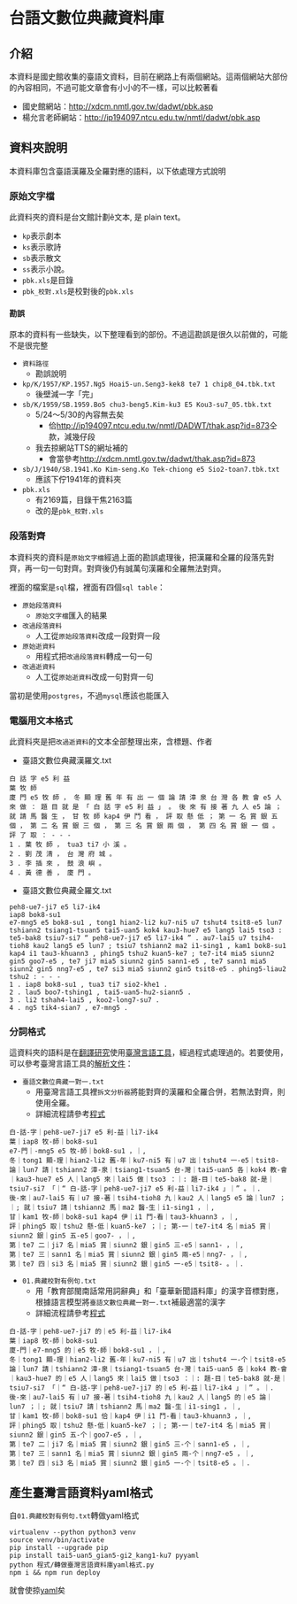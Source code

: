 # 台語文數位典藏資料庫

## 介紹
本資料是國史館收集的臺語文資料，目前在網路上有兩個網站。這兩個網站大部份的內容相同，不過可能文章會有小小的不一樣，可以比較著看
* 國史館網站：<http://xdcm.nmtl.gov.tw/dadwt/pbk.asp>
* 楊允言老師網站：<http://ip194097.ntcu.edu.tw/nmtl/dadwt/pbk.asp>

## 資料夾說明
本資料庫包含臺語漢羅及全羅對應的語料，以下依處理方式說明

### 原始文字檔
此資料夾的資料是台文館計劃ê文本, 是 plain text。
* `kp`表示劇本
* `ks`表示歌詩
* `sb`表示散文
* `ss`表示小說。
* `pbk.xls`是目錄
* `pbk_校對.xls`是校對後的`pbk.xls`

#### 勘誤
原本的資料有一些缺失，以下整理看到的部份。不過這勘誤是很久以前做的，可能不是很完整
* `資料路徑`
  * 勘誤說明
* `kp/K/1957/KP.1957.Ng5 Hoai5-un.Seng3-kek8 te7 1 chip8_04.tbk.txt`
  * 後壁減一字「完」
* `sb/K/1959/SB.1959.Bo5 chu3-beng5.Kim-ku3 E5 Kou3-su7_05.tbk.txt`
  * 5/24～5/30的內容無去矣
    * 佮<http://ip194097.ntcu.edu.tw/nmtl/DADWT/thak.asp?id=873>仝款，減幾仔段
  * 我去掠網站TTS的網址補的
    * 會當參考<http://xdcm.nmtl.gov.tw/dadwt/thak.asp?id=873>
* `sb/J/1940/SB.1941.Ko Kim-seng.Ko Tek-chiong e5 Sio2-toan7.tbk.txt`
  * 應該下佇1941年的資料夾
* `pbk.xls`
  * 有2169篇，目錄干焦2163篇
  * 改的是`pbk_校對.xls`

### 段落對齊
本資料夾的資料是`原始文字檔`經過上面的勘誤處理後，把漢羅和全羅的段落先對齊，再一句一句對齊。對齊後仍有誠萬句漢羅和全羅無法對齊。

裡面的檔案是`sql`檔，裡面有四個`sql table`：
* `原始段落資料`
  * `原始文字檔`匯入的結果
* `改過段落資料`
  * 人工從`原始段落資料`改成一段對齊一段
* `原始逝資料`
  * 用程式把`改過段落資料`轉成一句一句
* `改過逝資料`
  * 人工從`原始逝資料`改成一句對齊一句

當初是使用`postgres`，不過`mysql`應該也能匯入

### 電腦用文本格式
此資料夾是把`改過逝資料`的文本全部整理出來，含標題、作者
* 臺語文數位典藏漢羅文.txt
```
白 話 字 e5 利 益
葉 牧 師
廈 門 e5 牧 師 ， 冬 顯 理 舊 年 有 出 一 個 論 請 漳 泉 台 灣 各 教 會 e5 人 來 做 ： 題 目 就 是 「 白 話 字 e5 利 益 」 。 後 來 有 接 著 九 人 e5 論 ； 就 請 馬 醫 生 ， 甘 牧 師 kap4 伊 鬥 看 ， 評 取 懸 低 ； 第 一 名 賞 銀 五 個 ， 第 二 名 賞 銀 三 個 ， 第 三 名 賞 銀 兩 個 ， 第 四 名 賞 銀 一 個 。 評 了 取 ： - - -
1 . 葉 牧 師 ， tua3 ti7 小 溪 。
2 . 劉 茂 清 ， 台 灣 府 城 。
3 . 李 插 來 ， 鼓 浪 嶼 。
4 . 黃 德 善 ， 廈 門 。
```
* 臺語文數位典藏全羅文.txt
```
peh8-ue7-ji7 e5 li7-ik4
iap8 bok8-su1
e7-mng5 e5 bok8-su1 , tong1 hian2-li2 ku7-ni5 u7 tshut4 tsit8-e5 lun7 tshiann2 tsiang1-tsuan5 tai5-uan5 kok4 kau3-hue7 e5 lang5 lai5 tso3 : te5-bak8 tsiu7-si7 “ peh8-ue7-ji7 e5 li7-ik4 ” . au7-lai5 u7 tsih4-tioh8 kau2 lang5 e5 lun7 ; tsiu7 tshiann2 ma2 i1-sing1 , kam1 bok8-su1 kap4 i1 tau3-khuann3 , phing5 tshu2 kuan5-ke7 ; te7-it4 mia5 siunn2 gin5 goo7-e5 , te7 ji7 mia5 siunn2 gin5 sann1-e5 , te7 sann1 mia5 siunn2 gin5 nng7-e5 , te7 si3 mia5 siunn2 gin5 tsit8-e5 . phing5-liau2 tshu2 : - - -
1 . iap8 bok8-su1 , tua3 ti7 sio2-khe1 .
2 . lau5 boo7-tshing1 , tai5-uan5-hu2-siann5 .
3 . li2 tshah4-lai5 , koo2-long7-su7 .
4 . ng5 tik4-sian7 , e7-mng5 .
```

### 分詞格式
這資料夾的語料是在[翻譯研究](https://github.com/sih4sing5hong5/huan1-ik8_gian2-kiu3)使用[臺灣言語工具](https://github.com/sih4sing5hong5/tai5-uan5_gian5-gi2_kang1-ku7)，經過程式處理過的。若要使用，可以參考臺灣言語工具的[解析文件](http://sih4sing5hong5.github.io/tai5-uan5_gian5-gi2_kang1-ku7/%E5%9F%BA%E6%9C%AC%E5%85%83%E7%B4%A0.html#)：
* `臺語文數位典藏一對一.txt`
  * 用臺灣言語工具裡`拆文分析器`將能對齊的漢羅和全羅合併，若無法對齊，則使用全羅。
  * 詳細流程請參考[程式](https://github.com/sih4sing5hong5/huan1-ik8_gian2-kiu3/blob/master/%E8%B3%87%E6%96%99%E8%99%95%E7%90%86/%E6%95%B8%E4%BD%8D%E5%85%B8%E8%97%8F%E4%B8%80%E5%B0%8D%E4%B8%80.py)
```
白-話-字｜peh8-ue7-ji7 e5 利-益｜li7-ik4
葉｜iap8 牧-師｜bok8-su1
e7-門｜-mng5 e5 牧-師｜bok8-su1 ，｜,
冬｜tong1 顯-理｜hian2-li2 舊-年｜ku7-ni5 有｜u7 出｜tshut4 一-e5｜tsit8- 論｜lun7 請｜tshiann2 漳-泉｜tsiang1-tsuan5 台-灣｜tai5-uan5 各｜kok4 教-會｜kau3-hue7 e5 人｜lang5 來｜lai5 做｜tso3 ：｜: 題-目｜te5-bak8 就-是｜tsiu7-si7 「｜“ 白-話-字｜peh8-ue7-ji7 e5 利-益｜li7-ik4 」｜” 。｜.
後-來｜au7-lai5 有｜u7 接-著｜tsih4-tioh8 九｜kau2 人｜lang5 e5 論｜lun7 ；｜; 就｜tsiu7 請｜tshiann2 馬｜ma2 醫-生｜i1-sing1 ，｜,
甘｜kam1 牧-師｜bok8-su1 kap4 伊｜i1 鬥-看｜tau3-khuann3 ，｜,
評｜phing5 取｜tshu2 懸-低｜kuan5-ke7 ；｜; 第-一｜te7-it4 名｜mia5 賞｜siunn2 銀｜gin5 五-e5｜goo7- ，｜,
第｜te7 二｜ji7 名｜mia5 賞｜siunn2 銀｜gin5 三-e5｜sann1- ，｜,
第｜te7 三｜sann1 名｜mia5 賞｜siunn2 銀｜gin5 兩-e5｜nng7- ，｜,
第｜te7 四｜si3 名｜mia5 賞｜siunn2 銀｜gin5 一-e5｜tsit8- 。｜.
```
* `01.典藏校對有例句.txt`
  * 用「教育部閩南話常用詞辭典」和「臺華新聞語料庫」的漢字音標對應，根據語言模型將`臺語文數位典藏一對一.txt`補最適當的漢字
  * 詳細流程請參考[程式](https://github.com/sih4sing5hong5/huan1-ik8_gian2-kiu3/blob/master/%E6%A0%A1%E5%B0%8D/%E4%BA%92%E7%9B%B8%E8%A8%93%E7%B7%B4%E6%9C%89%E4%BE%8B%E5%8F%A5.py)
```
白-話-字｜peh8-ue7-ji7 的｜e5 利-益｜li7-ik4
葉｜iap8 牧-師｜bok8-su1
廈-門｜e7-mng5 的｜e5 牧-師｜bok8-su1 ，｜,
冬｜tong1 顯-理｜hian2-li2 舊-年｜ku7-ni5 有｜u7 出｜tshut4 一-个｜tsit8-e5 論｜lun7 請｜tshiann2 漳-泉｜tsiang1-tsuan5 台-灣｜tai5-uan5 各｜kok4 教-會｜kau3-hue7 的｜e5 人｜lang5 來｜lai5 做｜tso3 ：｜: 題-目｜te5-bak8 就-是｜tsiu7-si7 「｜“ 白-話-字｜peh8-ue7-ji7 的｜e5 利-益｜li7-ik4 」｜” 。｜.
後-來｜au7-lai5 有｜u7 接-著｜tsih4-tioh8 九｜kau2 人｜lang5 的｜e5 論｜lun7 ；｜; 就｜tsiu7 請｜tshiann2 馬｜ma2 醫-生｜i1-sing1 ，｜,
甘｜kam1 牧-師｜bok8-su1 佮｜kap4 伊｜i1 鬥-看｜tau3-khuann3 ，｜,
評｜phing5 取｜tshu2 懸-低｜kuan5-ke7 ；｜; 第-一｜te7-it4 名｜mia5 賞｜siunn2 銀｜gin5 五-个｜goo7-e5 ，｜,
第｜te7 二｜ji7 名｜mia5 賞｜siunn2 銀｜gin5 三-个｜sann1-e5 ，｜,
第｜te7 三｜sann1 名｜mia5 賞｜siunn2 銀｜gin5 兩-个｜nng7-e5 ，｜,
第｜te7 四｜si3 名｜mia5 賞｜siunn2 銀｜gin5 一-个｜tsit8-e5 。｜.
```

## 產生臺灣言語資料yaml格式
自`01.典藏校對有例句.txt`轉做yaml格式
```
virtualenv --python python3 venv
source venv/bin/activate
pip install --upgrade pip
pip install tai5-uan5_gian5-gi2_kang1-ku7 pyyaml
python 程式/轉做臺灣言語資料庫yaml格式.py
npm i && npm run deploy
```
就會使掠[yaml](https://taiwanese-corpus.github.io/nmtl_dadwt/台語文數位典藏資料庫.yaml)矣
  